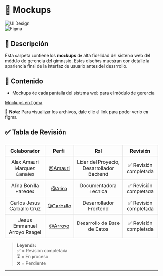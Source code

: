  # 📂 Mockups

![UI Design](https://img.shields.io/badge/UI-Design-blue?style=for-the-badge)  
![Figma](https://img.shields.io/badge/Figma-F24E1E?style=for-the-badge&logo=figma&logoColor=white)  

## 📁 Descripción  

Esta carpeta contiene los **mockups** de alta fidelidad del sistema web del módulo de gerencia del gimnasio. Estos diseños muestran con detalle la apariencia final de la interfaz de usuario antes del desarrollo.  

## 📌 Contenido  

- Mockups de cada pantalla del sistema web para el módulo de gerencia 

<a href="https://www.figma.com/design/X4vpE4kdvlr0SrHOrX34Vm/gymbulls?node-id=4-2&t=I08TNJKiMGRdzfiy-1" target="_blank">Mockups en figma</a>


📌 **Nota:** Para visualizar los archivos, dale clic al link para poder verlo en figma.

## ✅ Tabla de Revisión  

<table style="width: 100%; border-collapse: collapse; margin-top: 30px;">
  <thead>
    <tr>
      <th style="border: 1px solid #ddd; padding: 8px; text-align: center;">Colaborador</th>
      <th style="border: 1px solid #ddd; padding: 8px; text-align: center;">Perfil</th>
      <th style="border: 1px solid #ddd; padding: 8px; text-align: center;">Rol</th>
      <th style="border: 1px solid #ddd; padding: 8px; text-align: center;">Revisión</th>
    </tr>
  </thead>
  <tbody>
    <tr>
      <td style="border: 1px solid #ddd; padding: 8px; text-align: center;">Alex Amauri Marquez Canales</td>
      <td style="border: 1px solid #ddd; padding: 8px; text-align: center;"><a href="https://github.com/Alex01Dev" target="_blank">@Amauri</a></td>
      <td style="border: 1px solid #ddd; padding: 8px; text-align: center;">Líder del Proyecto, Desarrollador Backend</td>
      <td style="border: 1px solid #ddd; padding: 8px; text-align: center;">✅ Revisión completada</td>
    </tr>
    <tr>
      <td style="border: 1px solid #ddd; padding: 8px; text-align: center;">Alina Bonilla Paredes</td>
      <td style="border: 1px solid #ddd; padding: 8px; text-align: center;"><a href="https://github.com/Ali-2121" target="_blank">@Alina</a></td>
      <td style="border: 1px solid #ddd; padding: 8px; text-align: center;">Documentadora Técnica</td>
      <td style="border: 1px solid #ddd; padding: 8px; text-align: center;">✅ Revisión completada</td>
    </tr>
    <tr>
      <td style="border: 1px solid #ddd; padding: 8px; text-align: center;">Carlos Jesus Carballo Cruz</td>
      <td style="border: 1px solid #ddd; padding: 8px; text-align: center;"><a href="https://github.com/CarlosJ67" target="_blank">@Carballo</a></td>
      <td style="border: 1px solid #ddd; padding: 8px; text-align: center;">Desarrollador Frontend</td>
      <td style="border: 1px solid #ddd; padding: 8px; text-align: center;">✅ Revisión completada</td>
    </tr>
    <tr>
      <td style="border: 1px solid #ddd; padding: 8px; text-align: center;">Jesus Emmanuel Arroyo Rangel</td>
      <td style="border: 1px solid #ddd; padding: 8px; text-align: center;"><a href="https://github.com/des-arrosho" target="_blank">@Arroyo</a></td>
      <td style="border: 1px solid #ddd; padding: 8px; text-align: center;">Desarrollo de Base de Datos</td>
      <td style="border: 1px solid #ddd; padding: 8px; text-align: center;">✅ Revisión completada</td>
    </tr>
  </tbody>
</table>

> **Leyenda:**  
> ✅ = Revisión completada  
> ⏳ = En proceso  
> ❌ = Pendiente  

--- 